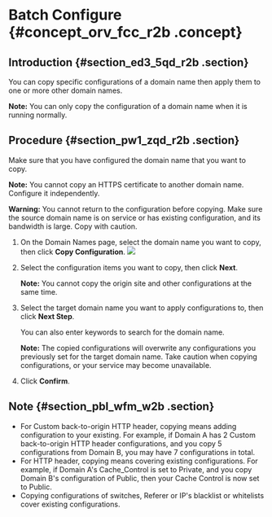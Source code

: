 # Batch Configure {#concept_orv_fcc_r2b .concept}

## Introduction {#section_ed3_5qd_r2b .section}

You can copy specific configurations of a domain name then apply them to one or more other domain names.

**Note:** You can only copy the configuration of a domain name when it is running normally.

## Procedure {#section_pw1_zqd_r2b .section}

Make sure that you have configured the domain name that you want to copy.

**Note:** You cannot copy an HTTPS certificate to another domain name. Configure it independently.

**Warning:** You cannot return to the configuration before copying. Make sure the source domain name is on service or has existing configuration, and its bandwidth is large. Copy with caution.

1.  On the Domain Names page, select the domain name you want to copy, then click **Copy Configuration**. ![](http://static-aliyun-doc.oss-cn-hangzhou.aliyuncs.com/assets/img/17043/15475478788715_en-US.png)
2.  Select the configuration items you want to copy, then click **Next**.

    **Note:** You cannot copy the origin site and other configurations at the same time.

3.  Select the target domain name you want to apply configurations to, then click **Next Step**.

    You can also enter keywords to search for the domain name.

    **Note:** The copied configurations will overwrite any configurations you previously set for the target domain name. Take caution when copying configurations, or your service may become unavailable.

4.  Click **Confirm**. 

## Note {#section_pbl_wfm_w2b .section}

-   For Custom back-to-origin HTTP header, copying means adding configuration to your existing. For example, if Domain A has 2 Custom back-to-origin HTTP header configurations, and you copy 5 configurations from Domain B, you may have 7 configurations in total.
-   For HTTP header, copying means covering existing configurations. For example, if Domain A's Cache\_Control is set to Private, and you copy Domain B's configuration of Public, then your Cache Control is now set to Public.
-   Copying configurations of switches, Referer or IP's blacklist or whitelists cover existing configurations.

